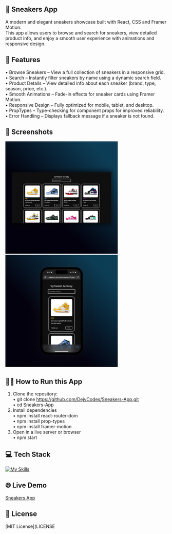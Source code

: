 ## 👟 Sneakers App
A modern and elegant sneakers showcase built with React, CSS and Framer Motion.  <br>
This app allows users to browse and search for sneakers, view detailed product info, and enjoy a smooth user experience with animations and responsive design.

## 🚀 Features
• Browse Sneakers – View a full collection of sneakers in a responsive grid. <br>
• Search – Instantly filter sneakers by name using a dynamic search field. <br>
• Product Details – View detailed info about each sneaker (brand, type, season, price, etc.). <br>
• Smooth Animations – Fade-in effects for sneaker cards using Framer Motion. <br>
• Responsive Design – Fully optimized for mobile, tablet, and desktop. <br>
• PropTypes – Type-checking for component props for improved reliability. <br>
• Error Handling – Displays fallback message if a sneaker is not found. <br>

## 📱 Screenshots
<img src="/src/images/sneakers-app-1.jpg" width="350"> <img src="/src/images/sneakers-app-2.jpg" width="350">

## 🏃🏻 How to Run this App
1. Clone the repository: <br>
    • git clone https://github.com/DejvCodes/Sneakers-App.git <br>
    • cd Sneakers-App <br>
2. Install dependencies <br>
    • npm install react-router-dom <br>
    • npm install prop-types <br>
    • npm install framer-motion <br>
3. Open in a live server or browser <br>
    • npm start <br>

## 💻 Tech Stack
[![My Skills](https://skillicons.dev/icons?i=html,css,javascript,react)](https://skillicons.dev)

## 🌐 Live Demo
<a href="https://sneakers-app-dejvcodes.netlify.app/">Sneakers App</a>

## 🔐 License
[MIT License](LICENSE